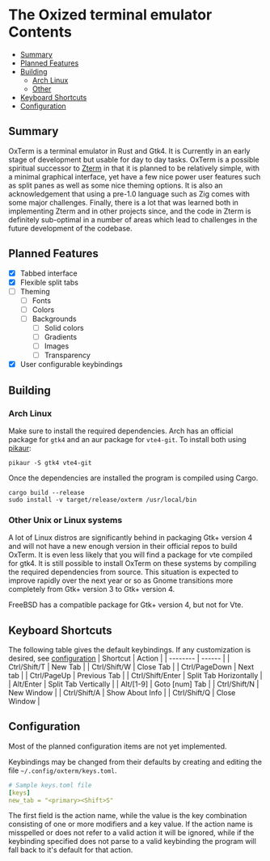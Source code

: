The **Oxized** terminal emulator
Contents
========
- [Summary](#summary)
- [Planned Features](#planned-features)
- [Building](#building)
  - [Arch Linux](#arch-linux)
  - [Other](#other-unix-or-linux-systems)
- [Keyboard Shortcuts](#keyboard-shortcuts)
- [Configuration](#configuration)
## Summary
OxTerm is a terminal emulator in Rust and Gtk4. It is Currently in an early
stage of development but usable for day to day tasks. OxTerm is a possible
spiritual successor to [Zterm](https://codeberg.org/jeang3nie/zterm) in that it
is planned to be relatively simple, with a minimal graphical interface, yet have
a few nice power user features such as split panes as well as some nice theming
options. It is also an acknowledgement that using a pre-1.0 language such as Zig
comes with some major challenges. Finally, there is a lot that was learned both
in implementing Zterm and in other projects since, and the code in Zterm is
definitely sub-optimal in a number of areas which lead to challenges in the
future development of the codebase.
## Planned Features
- [x] Tabbed interface
- [x] Flexible split tabs
- [ ] Theming
  - [ ] Fonts
  - [ ] Colors
  - [ ] Backgrounds
    - [ ] Solid colors
    - [ ] Gradients
    - [ ] Images
    - [ ] Transparency
- [x] User configurable keybindings
## Building
### Arch Linux
Make sure to install the required dependencies. Arch has an official package for
`gtk4` and an aur package for `vte4-git`. To install both using
[pikaur](https://aur.archlinux.org/packages/pikaur):
```Sh
pikaur -S gtk4 vte4-git
```
Once the dependencies are installed the program is compiled using Cargo.
```
cargo build --release
sudo install -v target/release/oxterm /usr/local/bin
```
### Other Unix or Linux systems
A lot of Linux distros are significantly behind in packaging Gtk+ version 4 and
will not have a new enough version in their official repos to build OxTerm. It
is even less likely that you will find a package for vte compiled for gtk4. It
is still possible to install OxTerm on these systems by compiling the required
dependencies from source. This situation is expected to improve rapidly over the
next year or so as Gnome transitions more completely from Gtk+ version 3 to Gtk+
version 4.

FreeBSD has a compatible package for Gtk+ version 4, but not for Vte.
## Keyboard Shortcuts
The following table gives the default keybindings. If any customization is
desired, see [configuration](#configuration)
| Shortcut | Action |
| -------- | ------ |
| Ctrl/Shift/T | New Tab |
| Ctrl/Shift/W | Close Tab |
| Ctrl/PageDown | Next tab |
| Ctrl/PageUp | Previous Tab |
| Ctrl/Shift/Enter | Split Tab Horizontally |
| Alt/Enter | Split Tab Vertically |
| Alt/[1-9] | Goto [num] Tab |
| Ctrl/Shift/N | New Window |
| Ctrl/Shift/A | Show About Info |
| Ctrl/Shift/Q | Close Window |
## Configuration
Most of the planned configuration items are not yet implemented.

Keybindings may be changed from their defaults by creating and editing the file
`~/.config/oxterm/keys.toml`.
```Yaml
# Sample keys.toml file
[keys]
new_tab = "<primary><Shift>S"
```
The first field is the action name, while the value is the key combination
consisting of one or more modifiers and a key value. If the action name is
misspelled or does not refer to a valid action it will be ignored, while if the
keybinding specified does not parse to a valid keybinding the program will fall
back to it's default for that action.
